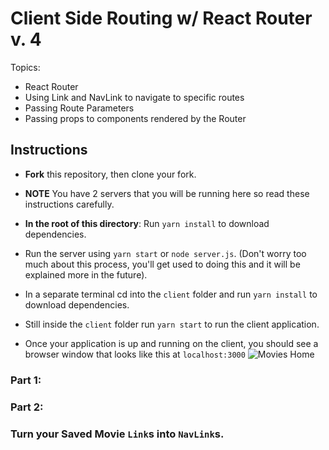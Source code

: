 # Client Side Routing w/ React Router v. 4

Topics:

* React Router
* Using Link and NavLink to navigate to specific routes
* Passing Route Parameters
* Passing props to components rendered by the Router

## Instructions

* **Fork** this repository, then clone your fork.
* **NOTE** You have 2 servers that you will be running here so read these instructions carefully.
* **In the root of this directory**: Run `yarn install` to download dependencies.
* Run the server using `yarn start` or `node server.js`. (Don't worry too much about this process, you'll get used to doing this and it will be explained more in the future).
* In a separate terminal cd into the `client` folder and run `yarn install` to download dependencies.
* Still inside the `client` folder run `yarn start` to run the client application.

* Once your application is up and running on the client, you should see a browser window that looks like this at `localhost:3000`
  ![Movies Home](https://ibin.co/3xhmmHVl9BKF.png)

### Part 1:

<!-- * Wrap your app with the router. -->
<!-- * Inside your App file add two routes. -->
  <!-- * one route for `/` that loads the `MovieList` component.
  * one route that will take an `id` parameter after`/movies/` (ex: `/movies/2`, `/movies/3` where the id is dynamic). This route should load the `Movie` component. -->

### Part 2:

<!-- * Make it so that the card in `MovieList` is a link, this should direct the user to the `/movies/{id of movie here}` URL, where `:id` is the id of the individual movie. -->
<!-- * When a user clicks on a movie card they should be taken to `/movies/{id of movie here}` to see the details for the selected movie. -->
<!-- * You will need to modify line 13 of `Movie.js` in order to accept the correct id for the movie selected. -->
<!-- * Add functionality so the `Home` button on the `SavedList` component navigates back to home.
* You should now be able to navigate back and forth between the individual movies and the home screen. -->
<!-- 
## Stretch Goals.

If you have completed Parts 1 & 2 feel free to move on to these stretch goals.

### Refactor so that our code is DRY.

You may notice that we are using essentially the same exact JSX code in the `Movie` component and the `MovieDetails` component in `MovieList.js` create a new component in `MovieCard.js` that returns this JSX code. Then remove the old code from `Movie` and `MovieDetails` and instead return the new `MovieCard` component. -->

<!-- ### Add `Save Movie` functionality. -->
<!-- 
You will notice there is a 'Saved Movies' component that we are not currently using. In this step you will add the functionality to save a movie. You will need to pass the `addToSavedList` function to the `Movie` component. Once you have done that you will need to add a click handler to the save button. -->

<!-- ### Turn your Saved Movie list into `Link`s.

You will need to uncomment lines 29-39 in `Movie.js` to complete this. Your list of saved movies should be links to the movie itself. Study and understand what the `saveMovie` function is doing. -->

### Turn your Saved Movie `Link`s into `NavLink`s.
